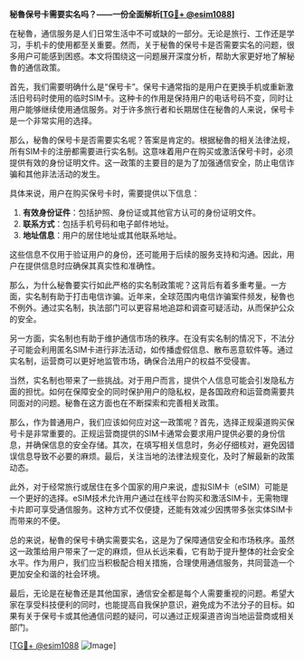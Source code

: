 **秘魯保号卡需要实名吗？——一份全面解析[[TG💪+ @esim1088](https://t.me/s/esim1088)]**

在秘魯，通信服务是人们日常生活中不可或缺的一部分。无论是旅行、工作还是学习，手机卡的使用都至关重要。然而，关于秘魯的保号卡是否需要实名的问题，很多用户可能感到困惑。本文将围绕这一问题展开深度分析，帮助大家更好地了解秘魯的通信政策。

首先，我们需要明确什么是“保号卡”。保号卡通常指的是用户在更换手机或重新激活旧号码时使用的临时SIM卡。这种卡的作用是保持用户的电话号码不变，同时让用户能够继续使用通信服务。对于许多旅行者和长期居住在秘魯的人来说，保号卡是一个非常实用的选择。

那么，秘魯的保号卡是否需要实名呢？答案是肯定的。根据秘魯的相关法律法规，所有SIM卡的注册都需要进行实名制。这意味着用户在购买或激活保号卡时，必须提供有效的身份证明文件。这一政策的主要目的是为了加强通信安全，防止电信诈骗和其他非法活动的发生。

具体来说，用户在购买保号卡时，需要提供以下信息：

1. **有效身份证件**：包括护照、身份证或其他官方认可的身份证明文件。
2. **联系方式**：包括手机号码和电子邮件地址。
3. **地址信息**：用户的居住地址或其他联系地址。

这些信息不仅用于验证用户的身份，还可能用于后续的服务支持和沟通。因此，用户在提供信息时应确保其真实性和准确性。

那么，为什么秘魯要实行如此严格的实名制政策呢？这背后有着多重考量。一方面，实名制有助于打击电信诈骗。近年来，全球范围内电信诈骗案件频发，秘魯也不例外。通过实名制，执法部门可以更容易地追踪和调查可疑活动，从而保护公众的安全。

另一方面，实名制也有助于维护通信市场的秩序。在没有实名制的情况下，不法分子可能会利用匿名SIM卡进行非法活动，如传播虚假信息、散布恶意软件等。通过实名制，运营商可以更好地监管市场，确保合法用户的权益不受侵害。

当然，实名制也带来了一些挑战。对于用户而言，提供个人信息可能会引发隐私方面的担忧。如何在保障安全的同时保护用户的隐私权，是各国政府和运营商需要共同面对的问题。秘魯在这方面也在不断探索和完善相关政策。

那么，作为普通用户，我们应该如何应对这一政策呢？首先，选择正规渠道购买保号卡是非常重要的。正规运营商提供的SIM卡通常会要求用户提供必要的身份信息，并确保信息的安全存储。其次，在填写相关信息时，务必仔细核对，避免因错误信息导致不必要的麻烦。最后，关注当地的法律法规变化，及时了解最新的政策动态。

此外，对于经常旅行或居住在多个国家的用户来说，虚拟SIM卡（eSIM）可能是一个更好的选择。eSIM技术允许用户通过在线平台购买和激活SIM卡，无需物理卡片即可享受通信服务。这种方式不仅便捷，还能有效减少因携带多张实体SIM卡而带来的不便。

总的来说，秘魯的保号卡确实需要实名，这是为了保障通信安全和市场秩序。虽然这一政策给用户带来了一定的麻烦，但从长远来看，它有助于提升整体的社会安全水平。作为用户，我们应当积极配合相关措施，合理使用通信服务，共同营造一个更加安全和谐的社会环境。

最后，无论是在秘魯还是其他国家，通信安全都是每个人需要重视的问题。希望大家在享受科技便利的同时，也能提高自我保护意识，避免成为不法分子的目标。如果有关于保号卡或其他通信问题的疑问，可以通过正规渠道咨询当地运营商或相关部门。

[[TG💪+ @esim1088](https://t.me/s/esim1088) ![Image](https://i.postimg.cc/4NQfJmqS/Snipaste-2025-05-13-00-14-12.png)]